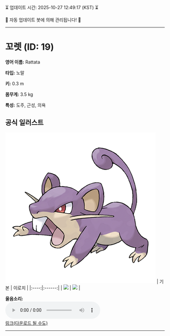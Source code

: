 
⏳ 업데이트 시간: 2025-10-27 12:49:17 (KST) ⏳

🤖 자동 업데이트 봇에 의해 관리됩니다! 🤖

---

# 꼬렛 (ID: 19)
**영어 이름:** Rattata

**타입:** 노말

**키:** 0.3 m

**몸무게:** 3.5 kg

**특성:** 도주, 근성, 의욕

## 공식 일러스트
![](https://raw.githubusercontent.com/PokeAPI/sprites/master/sprites/pokemon/other/official-artwork/19.png)
| 기본 | 이로치 |
|:----:|:------:|
| <img src="http://play.pokemonshowdown.com/sprites/ani/rattata.gif" width="200"> | <img src="http://play.pokemonshowdown.com/sprites/ani-shiny/rattata.gif" width="200"> |

**울음소리:**<br><audio controls src="https://raw.githubusercontent.com/PokeAPI/cries/main/cries/pokemon/latest/19.ogg"></audio><br> [링크(다운로드 될 수도)](https://raw.githubusercontent.com/PokeAPI/cries/main/cries/pokemon/latest/19.ogg)


---
